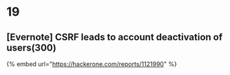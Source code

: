 # 19

## \[Evernote] CSRF leads to account deactivation of users(300)

{% embed url="https://hackerone.com/reports/1121990" %}
